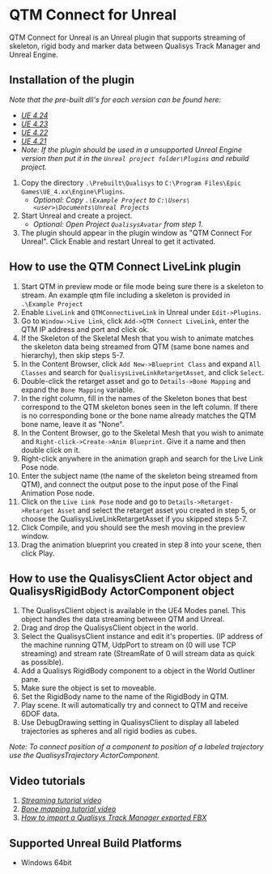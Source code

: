 # QTM Connect for Unreal

QTM Connect for Unreal is an Unreal plugin that supports streaming of skeleton, rigid body and marker data between Qualisys Track Manager and Unreal Engine.

## Installation of the plugin

*Note that the pre-built dll's for each version can be found here:*
- *[UE 4.24](https://github.com/qualisys/QTM-Connect-For-Unreal/tree/Prebuilt-UE_4.24)*
- *[UE 4.23](https://github.com/qualisys/QTM-Connect-For-Unreal/tree/Prebuilt-UE_4.23)*
- *[UE 4.22](https://github.com/qualisys/QTM-Connect-For-Unreal/tree/Prebuilt-UE_4.22)*
- *[UE 4.21](https://github.com/qualisys/QTM-Connect-For-Unreal/tree/Prebuilt-UE_4.21)*
- *Note: If the plugin should be used in a unsupported Unreal Engine version then put it in the `Unreal project folder\Plugins` and rebuild project.*

1. Copy the directory `.\Prebuilt\Qualisys` to `C:\Program Files\Epic Games\UE_4.xx\Engine\Plugins`.
    -  _Optional: Copy `.\Example Project` to `C:\Users\<user>\Documents\Unreal Projects`_
2. Start Unreal and create a project.
    -  _Optional: Open Project `QualisysAvatar` from step 1._
3. The plugin should appear in the plugin window as "QTM Connect For Unreal". Click Enable and restart Unreal to get it activated.

## How to use the QTM Connect LiveLink plugin

1. Start QTM in preview mode or file mode being sure there is a skeleton to stream. An example qtm file including a skeleton is provided in `.\Example Project`
2. Enable `LiveLink` and `QTMConnectLiveLink` in Unreal under `Edit->Plugins`.
3. Go to `Window->Live Link`, click `Add->QTM Connect LiveLink`, enter the QTM IP address and port and click ok.
4. If the Skeleton of the Skeletal Mesh that you wish to animate matches the skeleton data being streamed from QTM (same bone names and hierarchy), then skip steps 5-7.
5. In the Content Browser, click `Add New->Blueprint Class` and expand `All Classes` and search for `QualisysLiveLinkRetargetAsset`, and click `Select`.
6. Double-click the retarget asset and go to `Details->Bone Mapping` and expand the `Bone Mapping` variable.
7. In the right column, fill in the names of the Skeleton bones that best correspond to the QTM skeleton bones seen in the left column. If there is no corresponding 
   bone or the bone name already matches the QTM bone name, leave it as "None".
8. In the Content Browser, go to the Skeletal Mesh that you wish to animate and `Right-click->Create->Anim Blueprint`. Give it a name and then double click on it.
9. Right-click anywhere in the animation graph and search for the Live Link Pose node.
10. Enter the subject name (the name of the skeleton being streamed from QTM), and connect the output pose to the input pose of the Final Animation Pose node.
11. Click on the `Live Link Pose` node and go to `Details->Retarget->Retarget Asset` and select the retarget asset you created in step 5, or choose the QualisysLiveLinkRetargetAsset 
   if you skipped steps 5-7. 
12. Click Compile, and you should see the mesh moving in the preview window. 
13. Drag the animation blueprint you created in step 8 into your scene, then click Play.

## How to use the QualisysClient Actor object and QualisysRigidBody ActorComponent object

1. The QualisysClient object is available in the UE4 Modes panel. This object handles the data streaming between QTM and Unreal.
2. Drag and drop the QualisysClient object in the world.
3. Select the QualisysClient instance and edit it's properties. (IP address of the machine running QTM, UdpPort to stream on (0 will use TCP streaming) and stream rate (StreamRate of 0 will stream data as quick as possible).
4. Add a Qualisys RigidBody component to a object in the World Outliner pane.
5. Make sure the object is set to moveable.
6. Set the RigidBody name to the name of the RigidBody in QTM.
7. Play scene. It will automatically try and connect to QTM and receive 6DOF data.
8. Use DebugDrawing setting in QualisysClient to display all labeled trajectories as spheres and all rigid bodies as cubes.

*Note: To connect position of a component to position of a labeled trajectory use the QualisysTrajectory ActorComponent.*

## Video tutorials

1. *[Streaming tutorial video](https://www.youtube.com/watch?v=lJ3CwEu2OxY)*
2. *[Bone mapping tutorial video](https://www.youtube.com/watch?v=YZ24RH2_LZM)*
3. *[How to import a Qualisys Track Manager exported FBX](https://www.youtube.com/watch?v=IC70NnnBw60)*

## Supported Unreal Build Platforms

* Windows 64bit
